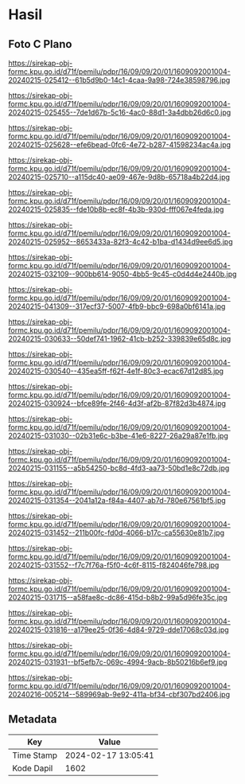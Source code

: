 # Hasil

## Foto C Plano

https://sirekap-obj-formc.kpu.go.id/d71f/pemilu/pdpr/16/09/09/20/01/1609092001004-20240215-025412--61b5d9b0-14c1-4caa-9a98-724e38598796.jpg

https://sirekap-obj-formc.kpu.go.id/d71f/pemilu/pdpr/16/09/09/20/01/1609092001004-20240215-025455--7de1d67b-5c16-4ac0-88d1-3a4dbb26d6c0.jpg

https://sirekap-obj-formc.kpu.go.id/d71f/pemilu/pdpr/16/09/09/20/01/1609092001004-20240215-025628--efe6bead-0fc6-4e72-b287-41598234ac4a.jpg

https://sirekap-obj-formc.kpu.go.id/d71f/pemilu/pdpr/16/09/09/20/01/1609092001004-20240215-025710--a115dc40-ae09-467e-9d8b-65718a4b22d4.jpg

https://sirekap-obj-formc.kpu.go.id/d71f/pemilu/pdpr/16/09/09/20/01/1609092001004-20240215-025835--fde10b8b-ec8f-4b3b-930d-fff067e4feda.jpg

https://sirekap-obj-formc.kpu.go.id/d71f/pemilu/pdpr/16/09/09/20/01/1609092001004-20240215-025952--8653433a-82f3-4c42-b1ba-d1434d9ee6d5.jpg

https://sirekap-obj-formc.kpu.go.id/d71f/pemilu/pdpr/16/09/09/20/01/1609092001004-20240215-032109--900bb614-9050-4bb5-9c45-c0d4d4e2440b.jpg

https://sirekap-obj-formc.kpu.go.id/d71f/pemilu/pdpr/16/09/09/20/01/1609092001004-20240215-041309--317ecf37-5007-4fb9-bbc9-698a0bf6141a.jpg

https://sirekap-obj-formc.kpu.go.id/d71f/pemilu/pdpr/16/09/09/20/01/1609092001004-20240215-030633--50def741-1962-41cb-b252-339839e65d8c.jpg

https://sirekap-obj-formc.kpu.go.id/d71f/pemilu/pdpr/16/09/09/20/01/1609092001004-20240215-030540--435ea5ff-f62f-4e1f-80c3-ecac67d12d85.jpg

https://sirekap-obj-formc.kpu.go.id/d71f/pemilu/pdpr/16/09/09/20/01/1609092001004-20240215-030924--bfce89fe-2f46-4d3f-af2b-87f82d3b4874.jpg

https://sirekap-obj-formc.kpu.go.id/d71f/pemilu/pdpr/16/09/09/20/01/1609092001004-20240215-031030--02b31e6c-b3be-41e6-8227-26a29a87e1fb.jpg

https://sirekap-obj-formc.kpu.go.id/d71f/pemilu/pdpr/16/09/09/20/01/1609092001004-20240215-031155--a5b54250-bc8d-4fd3-aa73-50bd1e8c72db.jpg

https://sirekap-obj-formc.kpu.go.id/d71f/pemilu/pdpr/16/09/09/20/01/1609092001004-20240215-031354--2041a12a-f84a-4407-ab7d-780e67561bf5.jpg

https://sirekap-obj-formc.kpu.go.id/d71f/pemilu/pdpr/16/09/09/20/01/1609092001004-20240215-031452--211b00fc-fd0d-4066-b17c-ca55630e81b7.jpg

https://sirekap-obj-formc.kpu.go.id/d71f/pemilu/pdpr/16/09/09/20/01/1609092001004-20240215-031552--f7c7f76a-f5f0-4c6f-8115-f824046fe798.jpg

https://sirekap-obj-formc.kpu.go.id/d71f/pemilu/pdpr/16/09/09/20/01/1609092001004-20240215-031715--a58fae8c-dc86-415d-b8b2-99a5d96fe35c.jpg

https://sirekap-obj-formc.kpu.go.id/d71f/pemilu/pdpr/16/09/09/20/01/1609092001004-20240215-031816--a179ee25-0f36-4d84-9729-dde17068c03d.jpg

https://sirekap-obj-formc.kpu.go.id/d71f/pemilu/pdpr/16/09/09/20/01/1609092001004-20240215-031931--bf5efb7c-069c-4994-9acb-8b50216b6ef9.jpg

https://sirekap-obj-formc.kpu.go.id/d71f/pemilu/pdpr/16/09/09/20/01/1609092001004-20240216-005214--589969ab-9e92-411a-bf34-cbf307bd2406.jpg


## Metadata

| Key        | Value               |
| ---------- | ------------------- |
| Time Stamp | 2024-02-17 13:05:41 |
| Kode Dapil | 1602                |




